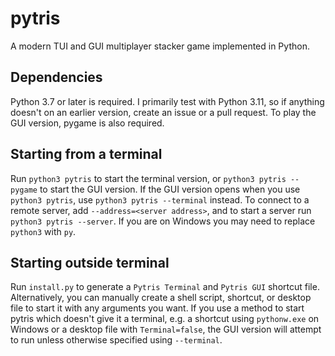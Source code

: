 # pytris
A modern TUI and GUI multiplayer stacker game implemented in Python.

## Dependencies
Python 3.7 or later is required.
I primarily test with Python 3.11, so if anything doesn't on an earlier version, create an issue or a pull request.
To play the GUI version, pygame is also required.

## Starting from a terminal
Run `python3 pytris` to start the terminal version, or `python3 pytris --pygame` to start the GUI version.
If the GUI version opens when you use `python3 pytris`, use `python3 pytris --terminal` instead.
To connect to a remote server, add `--address=<server address>`, and to start a server run `python3 pytris --server`.
If you are on Windows you may need to replace `python3` with `py`.

## Starting outside terminal
Run `install.py` to generate a `Pytris Terminal` and `Pytris GUI` shortcut file.
Alternatively, you can manually create a shell script, shortcut, or desktop file to start it with any arguments you want.
If you use a method to start pytris which doesn't give it a terminal, e.g. a shortcut using `pythonw.exe` on Windows or a desktop file with `Terminal=false`, the GUI version will attempt to run unless otherwise specified using `--terminal`.

